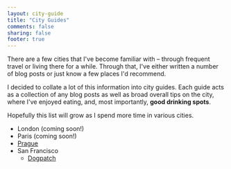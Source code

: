 ```yaml
---
layout: city-guide
title: "City Guides"
comments: false
sharing: false
footer: true
---
```


There are a few cities that I've become familiar with – through frequent travel or living there for a while. Through that, I've either written a number of blog posts or just know a few places I'd recommend. 

I decided to collate a lot of this information into city guides. Each guide acts as a collection of any blog posts as well as broad overall tips on the city, where I've enjoyed eating, and, most importantly, **good drinking spots**.

Hopefully this list will grow as I spend more time in various cities.

 - London (coming soon!)
 - Paris (coming soon!)
 - [Prague](/city-guides/prague)
 - San Francisco
   - [Dogpatch](/city-guides/san-francisco/dogpatch)
